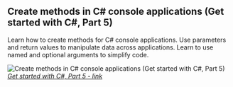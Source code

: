## Create methods in C# console applications (Get started with C#, Part 5)

Learn how to create methods for C# console applications. Use parameters and return values to manipulate data across applications. Learn to use named and optional arguments to simplify code.

![Create methods in C# console applications (Get started with C#, Part 5)](https://github.com/khkhiu/C-Sharp_Programming/blob/main/Foundational_C%23_with_Microsoft/FoundationCsharp-Part_5/certificate.png)<br>
<em>[Get started with C#, Part 5 - link](https://learn.microsoft.com/en-us/training/achievements/learn.wwl.get-started-c-sharp-part-5.trophy?username=KHKhiu-1199&sharingId=A088EB06019DA232)</em>